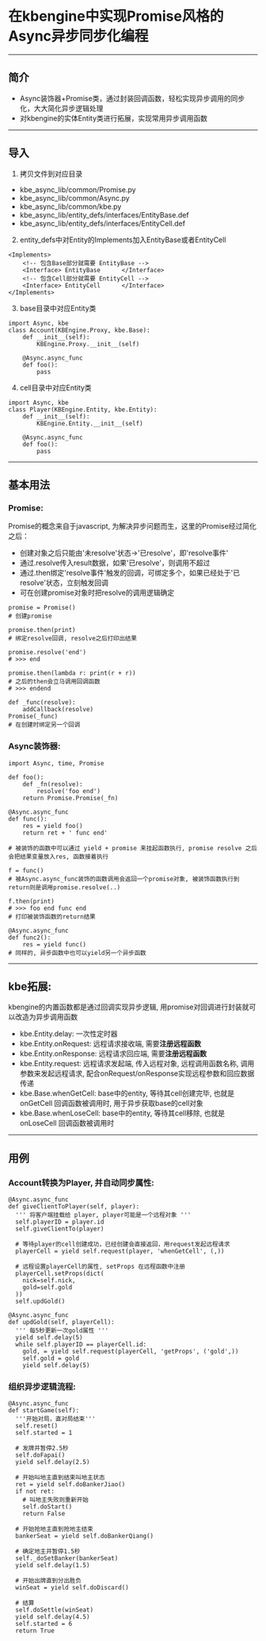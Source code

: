 # 在kbengine中实现Promise风格的Async异步同步化编程
----------
## 简介
- Async装饰器+Promise类，通过封装回调函数，轻松实现异步调用的同步化，大大简化异步逻辑处理
- 对kbengine的实体Entity类进行拓展，实现常用异步调用函数

----------
## 导入
1. 拷贝文件到对应目录
- kbe_async_lib/common/Promise.py
- kbe_async_lib/common/Async.py
- kbe_async_lib/common/kbe.py
- kbe_async_lib/entity_defs/interfaces/EntityBase.def
- kbe_async_lib/entity_defs/interfaces/EntityCell.def
2. entity_defs中对Entity的Implements加入EntityBase或者EntityCell
````
<Implements>
    <!-- 包含Base部分就需要 EntityBase -->
	<Interface>	EntityBase		</Interface>
    <!-- 包含Cell部分就需要 EntityCell -->
    <Interface>	EntityCell		</Interface>
</Implements>
````
3. base目录中对应Entity类
````
import Async, kbe
class Account(KBEngine.Proxy, kbe.Base):
    def __init__(self):
		KBEngine.Proxy.__init__(self)
        
    @Async.async_func
    def foo():
        pass
````
4. cell目录中对应Entity类
````
import Async, kbe
class Player(KBEngine.Entity, kbe.Entity):
    def __init__(self):
		KBEngine.Entity.__init__(self)
        
    @Async.async_func
    def foo():
        pass
````
----------
## 基本用法

### Promise:
Promise的概念来自于javascript, 为解决异步问题而生，这里的Promise经过简化之后：
- 创建对象之后只能由'未resolve'状态->'已resolve'，即'resolve事件'
- 通过.resolve传入result数据，如果'已resolve'，则调用不超过
- 通过.then绑定'resolve事件'触发的回调，可绑定多个，如果已经处于'已resolve'状态，立刻触发回调
- 可在创建promise对象时把resolve的调用逻辑确定
````
promise = Promise()
# 创建promise

promise.then(print)
# 绑定resolve回调, resolve之后打印出结果
 
promise.resolve('end')
# >>> end

promise.then(lambda r: print(r + r))
# 之后的then会立马调用回调函数
# >>> endend

def _func(resolve):
    addCallback(resolve)
Promise(_func)
# 在创建时绑定另一个回调
````

### Async装饰器:
````
import Async, time, Promise

def foo():
    def _fn(resolve):
        resolve('foo end')
    return Promise.Promise(_fn)

@Async.async_func
def func():
    res = yield foo()
    return ret + ' func end'

# 被装饰的函数中可以通过 yield + promise 来挂起函数执行, promise resolve 之后会把结果变量放入res, 函数接着执行

f = func()
# 被Async.async_func装饰的函数调用会返回一个promise对象, 被装饰函数执行到return则是调用promise.resolve(..)
 
f.then(print)
# >>> foo end func end
# 打印被装饰函数的return结果

@Async.async_func
def func2():
    res = yield func()
# 同样的, 异步函数中也可以yield另一个异步函数
````
----------
## kbe拓展:
kbengine的内置函数都是通过回调实现异步逻辑, 用promise对回调进行封装就可以改造为异步调用函数
 
- kbe.Entity.delay:
    一次性定时器
- kbe.Entity.onRequest:
    远程请求接收端, 需要**注册远程函数**
- kbe.Entity.onResponse:
    远程请求回应端, 需要**注册远程函数**
- kbe.Entity.request:
    远程请求发起端, 传入远程对象, 远程调用函数名称, 调用参数来发起远程请求, 配合onRequest/onResponse实现远程参数和回应数据传递
- kbe.Base.whenGetCell:
    base中的entity, 等待其cell创建完毕, 也就是 onGetCell 回调函数被调用时, 用于异步获取base的cell对象
- kbe.Base.whenLoseCell:
    base中的entity, 等待其cell移除, 也就是 onLoseCell 回调函数被调用时
 
----------
## 用例
### Account转换为Player, 并自动同步属性:
````
@Async.async_func
def giveClientToPlayer(self, player):
  ''' 将客户端挂载给 player, player可能是一个远程对象 '''
  self.playerID = player.id
  self.giveClientTo(player)
  
  # 等待player的cell创建成功，已经创建会直接返回，用request发起远程请求
  playerCell = yield self.request(player, 'whenGetCell', (,))
  
  # 远程设置playerCell的属性, setProps 在远程函数中注册
  playerCell.setProps(dict(
    nick=self.nick,
    gold=self.gold
  ))
  self.updGold()
  
@Async.async_func
def updGold(self, playerCell):
  ''' 每5秒更新一次gold属性 '''
  yield self.delay(5)
  while self.playerID == playerCell.id:
    gold, = yield self.request(playerCell, 'getProps', ('gold',))
    self.gold = gold
    yield self.delay(5)
````
### 组织异步逻辑流程:
````
@Async.async_func
def startGame(self):
  '''开始对局，直对局结束'''
  self.reset()
  self.started = 1
  
  # 发牌并暂停2.5秒
  self.doFapai()
  yield self.delay(2.5)
  
  # 开始叫地主直到结束叫地主状态
  ret = yield self.doBankerJiao()
  if not ret:
    # 叫地主失败则重新开始
    self.doStart()
    return False
    
  # 开始抢地主直到抢地主结束
  bankerSeat = yield self.doBankerQiang()
  
  # 确定地主并暂停1.5秒
  self._doSetBanker(bankerSeat)
  yield self.delay(1.5)
  
  # 开始出牌直到分出胜负
  winSeat = yield self.doDiscard()
  
  # 结算
  self.doSettle(winSeat)
  yield self.delay(4.5)
  self.started = 6
  return True
````
 
